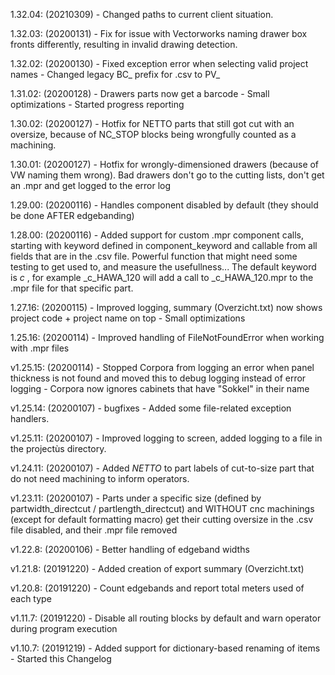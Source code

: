 1.32.04: (20210309)
    - Changed paths to current client situation.

1.32.03: (20200131)
    - Fix for issue with Vectorworks naming drawer box fronts differently, resulting in invalid drawing detection.

1.32.02: (20200130)
    - Fixed exception error when selecting valid project names
    - Changed legacy BC_ prefix for .csv to PV_

1.31.02: (20200128)
    - Drawers parts now get a barcode
    - Small optimizations
    - Started progress reporting

1.30.02: (20200127)
    - Hotfix for NETTO parts that still got cut with an oversize, because of NC_STOP blocks being wrongfully counted as a machining.

1.30.01: (20200127)
    - Hotfix for wrongly-dimensioned drawers (because of VW naming them wrong). Bad drawers don't go to the cutting lists, don't get an .mpr
        and get logged to the error log

1.29.00: (20200116)
    - Handles component disabled by default (they should be done AFTER edgebanding)
    
1.28.00: (20200116)
    - Added support for custom .mpr component calls, starting with keyword defined in component_keyword and callable from all fields that are in the
        .csv file.
        Powerful function that might need some testing to get used to, and measure the usefullness...
        The default keyword is _c_ , for example _c_HAWA_120 will add a call to _c_HAWA_120.mpr to the .mpr file for that specific part.

1.27.16: (20200115)
    - Improved logging, summary (Overzicht.txt) now shows project code + project name on top
    - Small optimizations

1.25.16: (20200114)
    - Improved handling of FileNotFoundError when working with .mpr files

v1.25.15: (20200114)
    - Stopped Corpora from logging an error when panel thickness is not found and moved this to debug logging instead of error logging
    - Corpora now ignores cabinets that have "Sokkel" in their name
    
v1.25.14: (20200107) - bugfixes
    - Added some file-related exception handlers.
    
v1.25.11: (20200107)
    - Improved logging to screen, added logging to a file in the projectùs directory.

v1.24.11: (20200107)
    - Added *NETTO* to part labels of cut-to-size part that do not need machining to inform operators.

v1.23.11: (20200107)
    - Parts under a specific size (defined by partwidth_directcut / partlength_directcut) and WITHOUT cnc machinings (except for default formatting macro)
        get their cutting oversize in the .csv file disabled, and their .mpr file removed

v1.22.8: (20200106)
    - Better handling of edgeband widths

v1.21.8: (20191220)
    - Added creation of export summary (Overzicht.txt)

v1.20.8: (20191220)
    - Count edgebands and report total meters used of each type

v1.11.7: (20191220)
    - Disable all routing blocks by default and warn operator during program execution

v1.10.7: (20191219)
    - Added support for dictionary-based renaming of items
    - Started this Changelog
